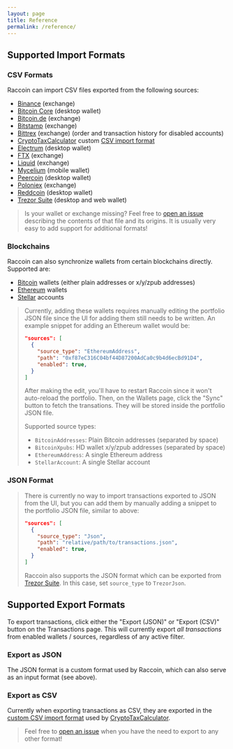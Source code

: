 ```yaml
---
layout: page
title: Reference
permalink: /reference/
---
```


## Supported Import Formats

### CSV Formats

Raccoin can import CSV files exported from the following sources:

* [Binance](https://www.binance.com/) (exchange)
* [Bitcoin Core](https://bitcoin.org/en/bitcoin-core/) (desktop wallet)
* [Bitcoin.de](https://www.bitcoin.de/de) (exchange)
* [Bitstamp](https://www.bitstamp.net/) (exchange)
* [Bittrex](https://bittrex.com/) (exchange) (order and transaction history for disabled accounts)
* [CryptoTaxCalculator](https://cryptotaxcalculator.io/) custom [CSV import
  format](https://help.cryptotaxcalculator.io/en/articles/5777675-advanced-manual-custom-csv-import)
* [Electrum](https://www.electrum.org/) (desktop wallet)
* [FTX](https://ftx.com/) (exchange)
* [Liquid](https://www.liquid.com/) (exchange)
* [Mycelium](https://wallet.mycelium.com/) (mobile wallet)
* [Peercoin](https://www.peercoin.net/wallet) (desktop wallet)
* [Poloniex](https://poloniex.com/) (exchange)
* [Reddcoin](https://www.reddcoin.com/reddwallet.html) (desktop wallet)
* [Trezor Suite](https://trezor.io/trezor-suite) (desktop and web wallet)

> Is your wallet or exchange missing? Feel free to [open an
> issue](https://github.com/bjorn/raccoin/issues) describing the contents of
> that file and its origins. It is usually very easy to add support for
> additional formats!

### Blockchains

Raccoin can also synchronize wallets from certain blockchains directly.
Supported are:

* [Bitcoin](https://bitcoin.org/) wallets (either plain addresses or x/y/zpub addresses)
* [Ethereum](https://ethereum.org/) wallets
* [Stellar](https://stellar.org/) accounts

> Currently, adding these wallets requires manually editing the portfolio JSON
> file since the UI for adding them still needs to be written. An example
> snippet for adding an Ethereum wallet would be:
> ```json
> "sources": [
>   {
>     "source_type": "EthereumAddress",
>     "path": "0xf87eC316C04bf44D87200AdCa0c9b4d6ecBd91D4",
>     "enabled": true,
>   }
> ]
> ```
> After making the edit, you'll have to restart Raccoin since it won't
> auto-reload the portfolio. Then, on the Wallets page, click the "Sync" button
> to fetch the transations. They will be stored inside the portfolio JSON file.
>
> Supported source types:
>
> * `BitcoinAddresses`: Plain Bitcoin addresses (separated by space)
> * `BitcoinXpubs`: HD wallet x/y/zpub addresses (separated by space)
> * `EthereumAddress`: A single Ethereum address
> * `StellarAccount`: A single Stellar account

### JSON Format

> There is currently no way to import transactions exported to JSON from the UI,
> but you can add them by manually adding a snippet to the portfolio JSON file,
> similar to above:
> ```json
> "sources": [
>   {
>     "source_type": "Json",
>     "path": "relative/path/to/transactions.json",
>     "enabled": true,
>   }
> ]
> ```
>
> Raccoin also supports the JSON format which can be exported from [Trezor
> Suite](https://docs.trezor.io/trezor-suite/features/transactions/export.html).
> In this case, set `source_type` to `TrezorJson`.

## Supported Export Formats

To export transactions, click either the "Export (JSON)" or "Export (CSV)"
button on the Transactions page. This will currently export _all transactions_
from enabled wallets / sources, regardless of any active filter.

### Export as JSON

The JSON format is a custom format used by Raccoin, which can also serve as an
input format (see above).

### Export as CSV

Currently when exporting transactions as CSV, they are exported in the [custom
CSV import
format](https://help.cryptotaxcalculator.io/en/articles/5777675-advanced-manual-custom-csv-import)
used by [CryptoTaxCalculator](https://cryptotaxcalculator.io/).

> Feel free to [open an issue](https://github.com/bjorn/raccoin/issues) when you
> have the need to export to any other format!
